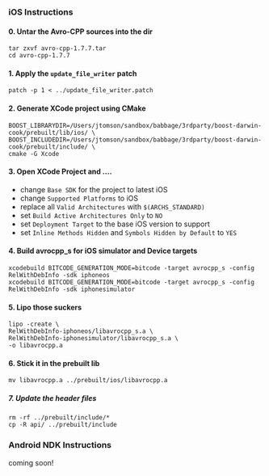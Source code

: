### iOS Instructions

#### 0. Untar the Avro-CPP sources into the dir
```
tar zxvf avro-cpp-1.7.7.tar
cd avro-cpp-1.7.7
```

#### 1. Apply the `update_file_writer` patch

`patch -p 1 < ../update_file_writer.patch`

#### 2. Generate XCode project using CMake

```
BOOST_LIBRARYDIR=/Users/jtomson/sandbox/babbage/3rdparty/boost-darwin-cook/prebuilt/lib/ios/ \
BOOST_INCLUDEDIR=/Users/jtomson/sandbox/babbage/3rdparty/boost-darwin-cook/prebuilt/include/ \
cmake -G Xcode
```

#### 3. Open XCode Project and ....
  - change `Base SDK` for the project to latest iOS
  - change  `Supported Platforms` to iOS
  - replace all `Valid Architectures` with `$(ARCHS_STANDARD)`
  - set `Build Active Architectures Only` to `NO`
  - set `Deployment Target` to the base iOS version to support
  - set `Inline Methods Hidden` and `Symbols Hidden by Default` to `YES`

#### 4. Build avrocpp_s for iOS simulator and Device targets
```
xcodebuild BITCODE_GENERATION_MODE=bitcode -target avrocpp_s -config RelWithDebInfo -sdk iphoneos
xcodebuild BITCODE_GENERATION_MODE=bitcode -target avrocpp_s -config RelWithDebInfo -sdk iphonesimulator
```

#### 5. Lipo those suckers

```
lipo -create \
RelWithDebInfo-iphoneos/libavrocpp_s.a \
RelWithDebInfo-iphonesimulator/libavrocpp_s.a \
-o libavrocpp.a 
```

#### 6. Stick it in the prebuilt lib

```
mv libavrocpp.a ../prebuilt/ios/libavrocpp.a

```

##### 7. Update the header files

```
rm -rf ../prebuilt/include/*
cp -R api/ ../prebuilt/include
```

### Android NDK Instructions

coming soon!

